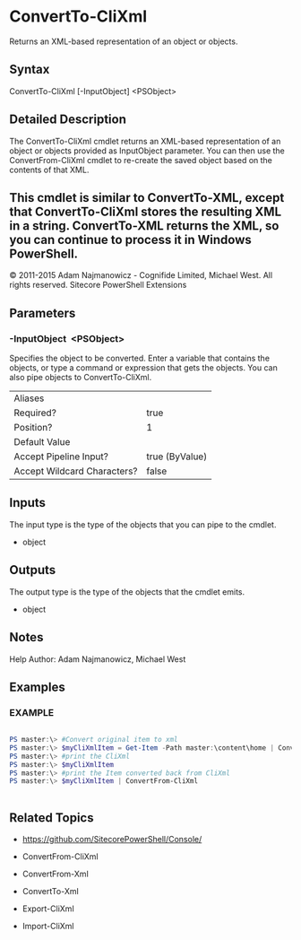 # ConvertTo-CliXml 
 
Returns an XML-based representation of an object or objects. 
 
## Syntax 
 
ConvertTo-CliXml [-InputObject] &lt;PSObject&gt; 
 
 
## Detailed Description 
The ConvertTo-CliXml cmdlet returns an XML-based representation of an object or objects provided as InputObject parameter. You can then use the ConvertFrom-CliXml cmdlet to re-create the saved object based on the contents of that XML.

This cmdlet is similar to ConvertTo-XML, except that ConvertTo-CliXml stores the resulting XML in a string. ConvertTo-XML returns the XML, so you can continue to process it in Windows PowerShell. 
- 
© 2011-2015 Adam Najmanowicz - Cognifide Limited, Michael West. All rights reserved. Sitecore PowerShell Extensions 
 
## Parameters 
 
### -InputObject&nbsp; &lt;PSObject&gt; 
 
Specifies the object to be converted. Enter a variable that contains the objects, or type a command or expression that gets the objects. You can also pipe objects to ConvertTo-CliXml.
 

| | |
| - | - |
| Aliases |  |
| Required? | true |
| Position? | 1 |
| Default Value |  |
| Accept Pipeline Input? | true (ByValue) |
| Accept Wildcard Characters? | false | 
 
## Inputs 
 
The input type is the type of the objects that you can pipe to the cmdlet. 
 
* object 
 
## Outputs 
 
The output type is the type of the objects that the cmdlet emits. 
 
* object 
 
## Notes 
 
Help Author: Adam Najmanowicz, Michael West 
 
## Examples 
 
### EXAMPLE 
 
 
 
```powershell   
 
PS master:\> #Convert original item to xml
PS master:\> $myCliXmlItem = Get-Item -Path master:\content\home | ConvertTo-CliXml 
PS master:\> #print the CliXml
PS master:\> $myCliXmlItem
PS master:\> #print the Item converted back from CliXml
PS master:\> $myCliXmlItem | ConvertFrom-CliXml 
 
``` 
 
## Related Topics 
 
* <a href='https://github.com/SitecorePowerShell/Console/' target='_blank'>https://github.com/SitecorePowerShell/Console/</a><br/> 
 
* ConvertFrom-CliXml 
 
* ConvertFrom-Xml 
 
* ConvertTo-Xml 
 
* Export-CliXml 
 
* Import-CliXml

